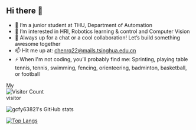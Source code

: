 ## Hi there 👋

<!--
**gcfy63821/gcfy63821** is a ✨ _special_ ✨ repository because its `README.md` (this file) appears on your GitHub profile.

Here are some ideas to get you started:

- 🔭 I’m currently working on ...
- 🌱 I’m currently learning ...
- 👯 I’m looking to collaborate on ...
- 🤔 I’m looking for help with ...
- 💬 Ask me about ...
- 📫 How to reach me: ...
- 😄 Pronouns: ...
- ⚡ Fun fact: ...
-->
- 🔭 I’m a junior student at THU, Department of Automation
- 🌱 I’m interested in HRI, Robotics learning & control and Computer Vision
- 💬 Always up for a chat or a cool collaboration! Let’s build something awesome together
- 📫 Hit me up at: chenrq22@mails.tsinghua.edu.cn
- ⚡ When I'm not coding, you’ll probably find me: Sprinting, playing table tennis, tennis, swimming, fencing, orienteering, badminton, basketball, or football

My  
![Visitor Count](https://profile-counter.glitch.me/gcfy63821/count.svg)  
visitor

![gcfy63821's GitHub stats](https://github-readme-stats.vercel.app/api?username=gcfy63821)

[![Top Langs](https://github-readme-stats.vercel.app/api/top-langs/?username=gcfy63821&layout=compact)](https://github.com/gcfy63821/github-readme-stats)
